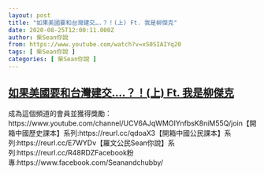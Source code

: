 ```yaml
---
layout: post
title: "如果美國要和台灣建交….？！(上) Ft. 我是柳傑克"
date: 2020-08-25T12:00:11.000Z
author: 柴Sean你說
from: https://www.youtube.com/watch?v=xS0SIAIYq20
tags: [ 柴Sean你說 ]
categories: [ 柴Sean你說 ]
---
```

<!--1598356811000-->
[如果美國要和台灣建交….？！(上) Ft. 我是柳傑克](https://www.youtube.com/watch?v=xS0SIAIYq20)
------

<div>
成為這個頻道的會員並獲得獎勵：https://www.youtube.com/channel/UCV6AJqWMOIYnfbsK8niM55Q/join【開箱中國歷史課本】系列:https://reurl.cc/qdoaX3【開箱中國公民課本】系列:https://reurl.cc/E7WYDv【羅文公民Sean你說】系列:https://reurl.cc/R48RDZFacebook粉專:https://www.facebook.com/Seanandchubby/
</div>
